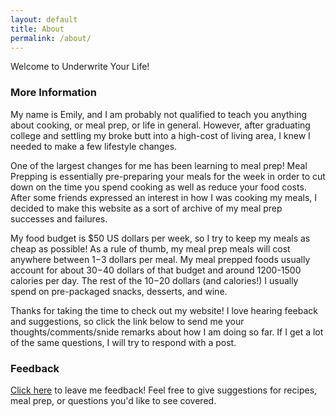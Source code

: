 ```yaml
---
layout: default
title: About
permalink: /about/
---
```


Welcome to Underwrite Your Life!

### More Information ###

My name is Emily, and I am probably not qualified to teach you anything about cooking, or meal prep, or life in general. However, after graduating college and settling my broke butt into a high-cost of living area, I knew I needed to make a few lifestyle changes.

One of the largest changes for me has been learning to meal prep! Meal Prepping is essentially pre-preparing your meals for the week in order to cut down on the time you spend cooking as well as reduce your food costs. After some friends expressed an interest in how I was cooking my meals, I decided to make this website as a sort of archive of my meal prep successes and failures. 

My food budget is $50 US dollars per week, so I try to keep my meals as cheap as possible! As a rule of thumb, my meal prep meals will cost anywhere between $1-$3 dollars per meal. My meal prepped foods usually account for about $30-$40 dollars of that budget and around 1200-1500 calories per day. The rest of the $10-$20 dollars (and calories!) I usually spend on pre-packaged snacks, desserts, and wine. 

Thanks for taking the time to check out my website! I love hearing feeback and suggestions, so click the link below to send me your thoughts/comments/snide remarks about how I am doing so far. If I get a lot of the same questions, I will try to respond with a post. 

<!--My name is Emily, and I am *NOT* a personal financial advisor. In fact, I'm not even a personal financial planner, CPA, or any other three letter acronym that could somehow qualify me to create a blog based on personal finance. My very loose qualifications are that I have an undergraduate degree in finance and a passion for personal financial planning. 
The more I studied finance the more I discovered that the entire financial industry seemed to be built on the premise of convincing people (especially women) that finance is too <em> hard</em> for them to tackle alone, thus you must pay someone to handle it on your behalf. 
**This is not true!**
I truly believe that for the majority of people in the world, personal finances can be handled efficiently and effectively all on their own. You don't need to pay an expensive personal financial advisor or planner to help you with your financial goals! The hardest part is taking the first step, and I hope this blog will help inspire some people to begin to do that.
Along the way, I plan on sharing some of my own tricks to saving money (like cooking cheap, delicious, meals) in order to help people take control of their financial futures. -->

### Feedback ###


[Click here](/feedback/) to leave me feedback! Feel free to give suggestions for recipes, meal prep, or questions you'd like to see covered.
